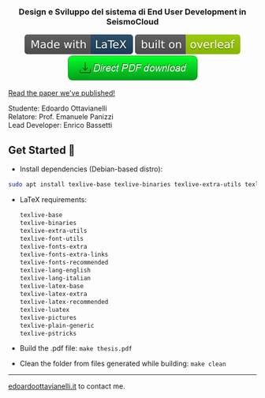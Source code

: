 <p align="center">
  <h3 align="center">Design e Sviluppo del sistema di End User Development in SeismoCloud</h3>
</p>
<p align="center">
<a href="https://www.researchgate.net/publication/346084958_Simplify_Node-RED_For_End_User_Development_in_SeismoCloud"><img src="https://github.com/edoardottt/bachelor-degree-thesis/blob/master/buttons/made-with-latex.svg" alt="pdf read"></a>
  <a href="https://www.researchgate.net/publication/346084958_Simplify_Node-RED_For_End_User_Development_in_SeismoCloud"><img src="https://github.com/edoardottt/bachelor-degree-thesis/blob/master/buttons/overleaf.svg" alt="pdf read"></a><br>
  <a href="https://github.com/edoardottt/bachelor-degree-thesis/releases/download/final/thesis.pdf"><img src="https://github.com/edoardottt/bachelor-degree-thesis/blob/master/buttons/button.png" alt="pdf download"></a>
</p>

[Read the paper we've published!](https://www.researchgate.net/publication/346084958_Simplify_Node-RED_For_End_User_Development_in_SeismoCloud)

Studente: Edoardo Ottavianelli  
Relatore: Prof. Emanuele Panizzi  
Lead Developer: Enrico Bassetti  

Get Started 🎉
-------
  
- Install dependencies (Debian-based distro): 
```bash
sudo apt install texlive-base texlive-binaries texlive-extra-utils texlive-font-utils texlive-fonts-extra texlive-fonts-extra-links texlive-fonts-recommended  texlive-lang-english texlive-lang-italian texlive-latex-base texlive-latex-extra texlive-latex-recommended texlive-luatex texlive-pictures texlive-plain-generic texlive-pstricks
```

- LaTeX requirements:
  ```
  texlive-base
  texlive-binaries
  texlive-extra-utils
  texlive-font-utils
  texlive-fonts-extra
  texlive-fonts-extra-links
  texlive-fonts-recommended
  texlive-lang-english
  texlive-lang-italian
  texlive-latex-base
  texlive-latex-extra
  texlive-latex-recommended
  texlive-luatex
  texlive-pictures
  texlive-plain-generic
  texlive-pstricks
  ```

- Build the .pdf file: `make thesis.pdf`

- Clean the folder from files generated while building: `make clean`

-------

[edoardoottavianelli.it](https://www.edoardoottavianelli.it/) to contact me.
